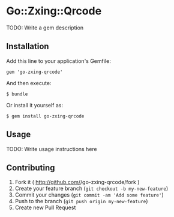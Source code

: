 # Go::Zxing::Qrcode

TODO: Write a gem description

## Installation

Add this line to your application's Gemfile:

    gem 'go-zxing-qrcode'

And then execute:

    $ bundle

Or install it yourself as:

    $ gem install go-zxing-qrcode

## Usage

TODO: Write usage instructions here

## Contributing

1. Fork it ( http://github.com/<my-github-username>/go-zxing-qrcode/fork )
2. Create your feature branch (`git checkout -b my-new-feature`)
3. Commit your changes (`git commit -am 'Add some feature'`)
4. Push to the branch (`git push origin my-new-feature`)
5. Create new Pull Request
